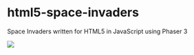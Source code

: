 # html5-space-invaders

Space Invaders written for HTML5 in JavaScript using Phaser 3

![](https://user-images.githubusercontent.com/1466920/56476508-47452b00-6499-11e9-8f8f-720c6394477c.png)
